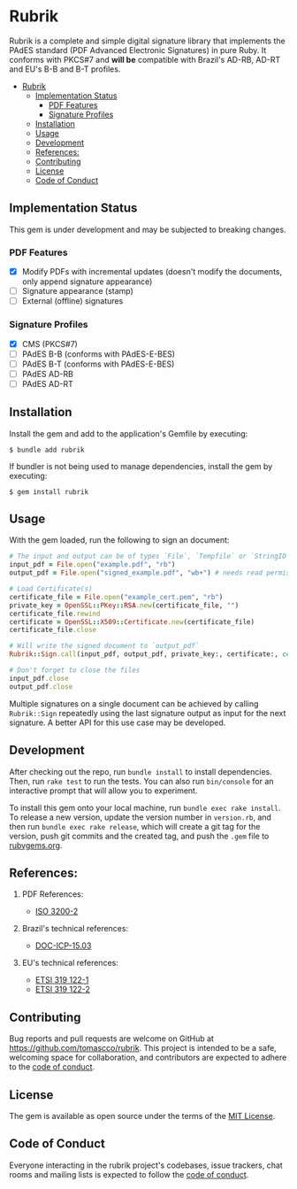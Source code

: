 # Rubrik

Rubrik is a complete and simple digital signature library that implements the PAdES standard (PDF Advanced Electronic
Signatures) in pure Ruby. It conforms with PKCS#7 and **will be** compatible with Brazil's AD-RB, AD-RT and EU's B-B
and B-T profiles.

- [Rubrik](#rubrik)
  - [Implementation Status](#implementation-status)
    - [PDF Features](#pdf-features)
    - [Signature Profiles](#signature-profiles)
  - [Installation](#installation)
  - [Usage](#usage)
  - [Development](#development)
  - [References:](#references)
  - [Contributing](#contributing)
  - [License](#license)
  - [Code of Conduct](#code-of-conduct)

## Implementation Status

This gem is under development and may be subjected to breaking changes.

### PDF Features
- [x] Modify PDFs with incremental updates (doesn't modify the documents, only append signature appearance)
- [ ] Signature appearance (stamp)
- [ ] External (offline) signatures

### Signature Profiles
- [x] CMS (PKCS#7)
- [ ] PAdES B-B (conforms with PAdES-E-BES)
- [ ] PAdES B-T (conforms with PAdES-E-BES)
- [ ] PAdES AD-RB
- [ ] PAdES AD-RT

## Installation

Install the gem and add to the application's Gemfile by executing:

    $ bundle add rubrik

If bundler is not being used to manage dependencies, install the gem by executing:

    $ gem install rubrik

## Usage

With the gem loaded, run the following to sign an document:

```ruby
# The input and output can be of types `File`, `Tempfile` or `StringIO`.
input_pdf = File.open("example.pdf", "rb")
output_pdf = File.open("signed_example.pdf", "wb+") # needs read permission

# Load Certificate(s)
certificate_file = File.open("example_cert.pem", "rb")
private_key = OpenSSL::PKey::RSA.new(certificate_file, "")
certificate_file.rewind
certificate = OpenSSL::X509::Certificate.new(certificate_file)
certificate_file.close

# Will write the signed document to `output_pdf`
Rubrik::Sign.call(input_pdf, output_pdf, private_key:, certificate:, certificate_chain: [])

# Don't forget to close the files
input_pdf.close
output_pdf.close
```
Multiple signatures on a single document can be achieved by calling `Rubrik::Sign` repeatedly using the last signature
output as input for the next signature. A better API for this use case may be developed.


## Development

After checking out the repo, run `bundle install` to install dependencies. Then, run `rake test` to run the tests. You can also run `bin/console` for an interactive prompt that will allow you to experiment.

To install this gem onto your local machine, run `bundle exec rake install`. To release a new version, update the version number in `version.rb`, and then run `bundle exec rake release`, which will create a git tag for the version, push git commits and the created tag, and push the `.gem` file to [rubygems.org](https://rubygems.org).

## References:
1. PDF References:
    - [ISO 3200-2](https://pdfa.org/sponsored-standards/)

2. Brazil's technical references:
    - [DOC-ICP-15.03](https://www.gov.br/iti/pt-br/assuntos/legislacao/instrucoes-normativas/IN032021_DOC_15.03_assinada.pdf)
3. EU's technical references:
    - [ETSI 319 122-1](https://www.etsi.org/deliver/etsi_en/319100_319199/31912201/01.02.01_60/en_31912201v010201p.pdf)
    - [ETSI 319 122-2](https://www.etsi.org/deliver/etsi_en/319100_319199/31912201/01.02.01_60/en_31912201v010201p.pdf)

## Contributing

Bug reports and pull requests are welcome on GitHub at https://github.com/tomascco/rubrik. This project is intended to be a safe, welcoming space for collaboration, and contributors are expected to adhere to the [code of conduct](https://github.com/tomascco/rubrik/blob/main/CODE_OF_CONDUCT.md).

## License

The gem is available as open source under the terms of the [MIT License](https://opensource.org/licenses/MIT).

## Code of Conduct

Everyone interacting in the rubrik project's codebases, issue trackers, chat rooms and mailing lists is expected to follow the [code of conduct](https://github.com/tomascco/rubrik/blob/main/CODE_OF_CONDUCT.md).
